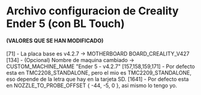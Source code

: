 <h1> Archivo configuracion de Creality Ender 5 (con BL Touch) </h1>

<h4> (VALORES QUE SE HAN MODIFICADO) </h4>

[71] - La placa base es v4.2.7 -> MOTHERBOARD BOARD_CREALITY_V427
[134] - (Opcional) Nombre de maquina cambiado -> CUSTOM_MACHINE_NAME "Ender 5 - v4.2.7"
[157,158,159,171] - Por defecto esta en TMC2208_STANDALONE, pero el mio es TMC2209_STANDALONE, eso depende de la letra que hay en la tarjeta SD.
[1641] - Por defecto esta en NOZZLE_TO_PROBE_OFFSET { -44, -5, 0 }, asi mismo lo tengo yo.